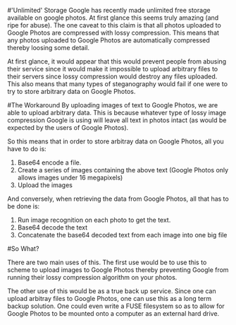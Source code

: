 #'Unlimited' Storage
Google has recently made unlimited free storage available on google photos. At first glance this seems truly amazing (and ripe for abuse). The one caveat to this claim is that all photos uploaded to Google Photos are compressed with lossy compression. This means that any photos uploaded to Google Photos are automatically compressed thereby loosing some detail. 

At first glance, it would appear that this would prevent people from abusing their service since it would make it impossible to upload arbitrary files to their servers since lossy compression would destroy any files uploaded. This also means that many types of steganography would fail if one were to try to store arbitrary data on Google Photos. 

#The Workaround
By uploading images of text to Google Photos, we are able to upload arbitrary data. This is because whatever type of lossy image compression Google is using will leave all text in photos intact (as would be expected by the users of Google Photos). 

So this means that in order to store arbitray data on Google Photos, all you have to do is:

1. Base64 encode a file. 
2. Create a series of images containing the above text (Google Photos only allows images under 16 megapixels)
3. Upload the images

And conversely, when retrieving the data from Google Photos, all that has to be done is:

1. Run image recognition on each photo to get the text.
2. Base64 decode the text
3. Concatenate the base64 decoded text from each image into one big file

#So What?

There are two main uses of this. The first use would be to use this to scheme to upload images to Google Photos thereby preventing Google from running their lossy compression algorithm on your photos. 

The other use of this would be as a true back up service. Since one can upload arbitray files to Google Photos, one can use this as a long term backup solution. One could even write a FUSE filesystem so as to allow for Google Photos to be mounted onto a computer as an external hard drive. 
